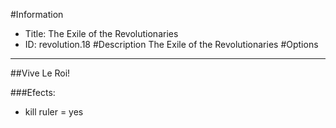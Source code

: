 #Information
 - Title: The Exile of the Revolutionaries
 - ID: revolution.18
#Description
The Exile of the Revolutionaries
#Options

___
##Vive Le Roi!

###Efects:<ul><li>kill ruler = yes</li></ul>

